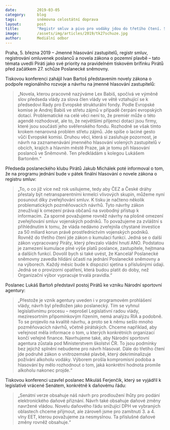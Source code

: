 ```yaml
---
date:         2019-03-05
category:     blog
tags:         sněmovna celostátní doprava
layout:       post
title:        "Registr smluv a pivo pro vodáky jdou do třetího čtení. Sněmovna také začala kontrolovat docházku poslanců"
image:        /assets/img/articles/2019/tk27schuze.jpg
author:       Mediální odbor
---
```


Praha, 5. března 2019 – Jmenné hlasování zastupitelů, registr smluv, registrování omluvenek poslanců a novela zákona o pozemní plavbě – tato témata uvedli Piráti jako své priority na pravidelném tiskovém brífinku Pirátů před začátkem 27. schůze Poslanecké sněmovny.

Tiskovou konferenci zahájil Ivan Bartoš představením novely zákona o podpoře regionálního rozvoje a návrhu na jmenné hlasování zastupitelů: 
> „Novela, kterou pracovně nazýváme Lex Babiš, spočívá ve výměně slov předseda vlády za slova člen vlády ve větě vztahující se k předsedovi Rady pro Evropské strukturální fondy. Podle Evropské komise je Andrej Babiš ve střetu zájmů v případě čerpání evropských dotací. Problematické na celé věci není to, že premiér může o této agendě rozhodovat, ale to, že největšími příjemci dotací jsou firmy, které jsou součástí jeho svěřenského fondu. Rozhodně se však tímto krokem nenarovná problém střetu zájmů. Jde spíše o laciné gesto vůči Evropské komisi. Druhou věcí, která si zasluhuje pozornost, je návrh na zaznamenávání jmenného hlasování volených zastupitelů v obcích, krajích a hlavním městě Praze, jak je tomu při hlasování poslanců ve Sněmovně. Ten předkládám s kolegou Lukášem Bartoněm.“

Předseda poslaneckého klubu Pirátů Jakub Michálek poté informoval o tom, že na programu jednání bude v pátek finální hlasování o novele zákona o registru smluv: 
> „To, o co již více než rok usilujeme, tedy aby ČEZ a České dráhy přestaly být netransparentními krmelci vlivových skupin, můžeme nyní posunout díky zveřejňování smluv. K tisku je načteno několik problematických pozměňovacích návrhů. Tyto návrhy zákon zneužívají k omezení práva občanů na svobodný přístup k informacím. Za sporné považujeme rovněž návrhy na plošné omezení zveřejňování smluv vojenských podniků. To považujeme za zvláštní s přihlédnutím k tomu, že vláda nedávno zveřejnila chystané investice za 50 miliard korun právě prostřednictvím vojenských podniků. Rovněž do třetího čtení jde zákon o kumulaci funkcí. Jedná se o další zákon vypracovaný Piráty, který převzalo vládní hnutí ANO. Podstatou je zamezení kumulace plné výše platů poslance, zastupitele, hejtmana a dalších funkcí. Dovolil bych si také uvést, že Kancelář Poslanecké sněmovny zavedla hlídání účasti na jednání Poslanecké sněmovny a na výborech. Každý měsíc bude k dispozici sjetina s příslušnými údaji. Jedná se o provizorní opatření, která budou platit do doby, než Organizační výbor vypracuje trvalá pravidla.“

Poslanec Lukáš Bartoň představil postoj Pirátů ke vzniku Národní sportovní agentury: 
> „Přestože je vznik agentury uveden i v programovém prohlášení vlády, návrh byl předložen jako poslanecký. Tím se vyhnul legislativnímu procesu – neprošel Legislativní radou vlády, meziresortním připomínkovým řízením, nemá analýzu RIA a podobně. To se projevilo na kvalitě návrhu, a proto se k němu sešlo mnoho pozměňovacích návrhů, včetně pirátských. Chceme například, aby veřejnost měla informace o tom, u kterých konkrétních organizací končí veřejné finance. Navrhujeme také, aby Národní sportovní agentura zůstala pod Ministerstvem školství ČR. To jsou podmínky bez jejichž splnění nebudeme pro návrh hlasovat. Dále do třetího čtení jde podruhé zákon o vnitrozemské plavbě, který dekriminalizuje požívání alkoholu vodáky. Výborem prošla kompromisní podoba a hlasování by mělo rozhodnout o tom, jaká konkrétní hodnota promile alkoholu nakonec projde.“

Tiskovou konferenci uzavřel poslanec Mikuláš Ferjenčík, který se vyjádřil k legislativě vrácené Senátem, konkrétně k daňovému řádu: 
> „Senátní verze obsahuje náš návrh pro prodloužení lhůty pro podání elektronického daňové přiznání. Návrh také obsahuje daňové změny navržené vládou. Novelu daňového řádu snižující DPH ve vybraných oblastech chceme přijmout, ale zároveň jsme pro zamítnutí 3. a 4. vlny EET, kterou považujeme za nesmyslnou. Ta příslušné daňové změny rovněž obsahuje.“
